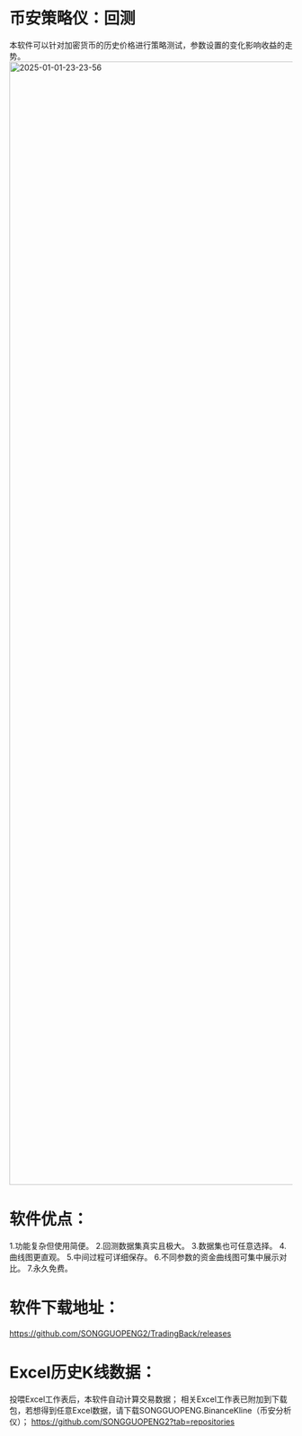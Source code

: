 # 币安策略仪：回测
本软件可以针对加密货币的历史价格进行策略测试，参数设置的变化影响收益的走势。
<img width="3200" height="2000" alt="2025-01-01-23-23-56" src="https://github.com/user-attachments/assets/e5252d07-5078-4800-bb5f-3027a921a4f9" />

# 软件优点：
1.功能复杂但使用简便。
2.回测数据集真实且极大。
3.数据集也可任意选择。
4.曲线图更直观。
5.中间过程可详细保存。
6.不同参数的资金曲线图可集中展示对比。
7.永久免费。
# 软件下载地址：
https://github.com/SONGGUOPENG2/TradingBack/releases
# Excel历史K线数据：
投喂Excel工作表后，本软件自动计算交易数据；
相关Excel工作表已附加到下载包，若想得到任意Excel数据，请下载SONGGUOPENG.BinanceKline（币安分析仪）；
https://github.com/SONGGUOPENG2?tab=repositories
